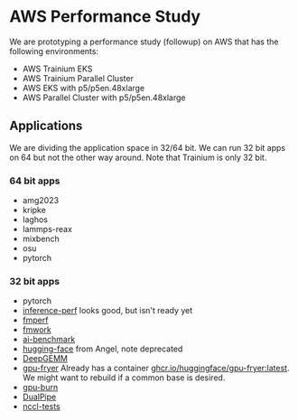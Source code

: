 # AWS Performance Study

We are prototyping a performance study (followup) on AWS that has the following environments:

- AWS Trainium EKS
- AWS Trainium Parallel Cluster
- AWS EKS with p5/p5en.48xlarge
- AWS Parallel Cluster with p5/p5en.48xlarge

## Applications

We are dividing the application space in 32/64 bit. We can run 32 bit apps on 64 but not the other way around. Note that Trainium is only 32 bit.

### 64 bit apps

- amg2023
- kripke
- laghos
- lammps-reax
- mixbench
- osu
- pytorch

### 32 bit apps

- pytorch
- [inference-perf](https://github.com/kubernetes-sigs/inference-perf/blob/main/docs/design.md#metrics-to-collect) looks good, but isn't ready yet
- [fmperf](https://github.com/fmperf-project/fmperf)
- [fmwork](https://github.com/IBM/fmwork)
- [ai-benchmark](https://github.com/cloudmercato/ai-benchmark)
- [hugging-face](https://huggingface.co/docs/transformers/v4.39.1/benchmarks) from Angel, note deprecated
- [DeepGEMM](https://github.com/deepseek-ai/DeepGEMM)
- [gpu-fryer](https://github.com/huggingface/gpu-fryer) Already has a container [ghcr.io/huggingface/gpu-fryer:latest](ghcr.io/huggingface/gpu-fryer:latest). We might want to rebuild if a common base is desired.
- [gpu-burn](https://github.com/wilicc/gpu-burn)
- [DualPipe](https://github.com/deepseek-ai/DualPipe)
- [nccl-tests](https://github.com/NVIDIA/nccl-tests)

